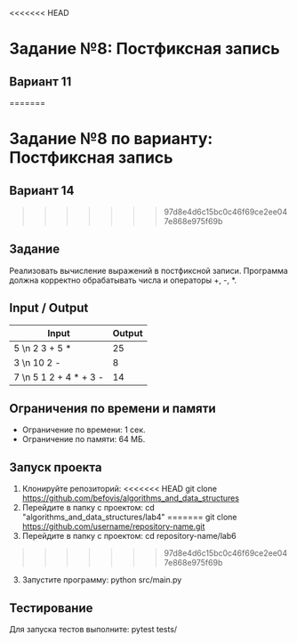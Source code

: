 <<<<<<< HEAD
# Задание №8: Постфиксная запись
## Вариант 11
=======
# Задание №8 по варианту: Постфиксная запись
## Вариант 14
>>>>>>> 97d8e4d6c15bc0c46f69ce2ee047e868e975f69b

## Задание
Реализовать вычисление выражений в постфиксной записи. Программа должна корректно обрабатывать числа и операторы +, -, *.

## Input / Output

| Input               | Output |
|----------------------|--------|
| 5 \n 2 3 + 5 *      | 25     |
| 3 \n 10 2 -         | 8      |
| 7 \n 5 1 2 + 4 * + 3 - | 14   |

## Ограничения по времени и памяти

- Ограничение по времени: 1 сек.
- Ограничение по памяти: 64 МБ.

## Запуск проекта

1. Клонируйте репозиторий:
<<<<<<< HEAD
git clone https://github.com/befovis/algorithms_and_data_structures
2. Перейдите в папку с проектом:
cd "algorithms_and_data_structures/lab4"
=======
git clone https://github.com/username/repository-name.git
2. Перейдите в папку с проектом:
cd repository-name/lab6
>>>>>>> 97d8e4d6c15bc0c46f69ce2ee047e868e975f69b
3. Запустите программу:
python src/main.py

## Тестирование
Для запуска тестов выполните:
pytest tests/
